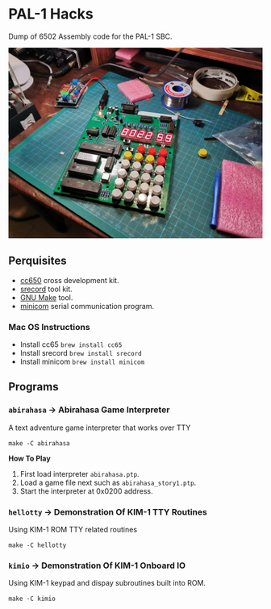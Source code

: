 # PAL-1 Hacks
Dump of 6502 Assembly code for the PAL-1 SBC.

![That's my PAL!](images/mypal.jpg)

## Perquisites
- [cc650](https://cc65.github.io) cross development kit.
- [srecord](http://srecord.sourceforge.net) tool kit.
- [GNU Make](https://www.gnu.org/software/make/) tool.
- [minicom](https://salsa.debian.org/minicom-team/minicom) serial communication program.
### Mac OS Instructions
- Install cc65 `brew install cc65`
- Install srecord `brew install srecord`
- Install minicom `brew install minicom`

## Programs
### `abirahasa` -> Abirahasa Game Interpreter
A text adventure game interpreter that works over TTY
```
make -C abirahasa
```
**How To Play**

1. First load interpreter `abirahasa.ptp`.
2. Load a game file next such as `abirahasa_story1.ptp`.
3. Start the interpreter at 0x0200 address.

### `hellotty` -> Demonstration Of KIM-1 TTY Routines
Using KIM-1 ROM TTY related routines
```
make -C hellotty
```

### `kimio` -> Demonstration Of KIM-1 Onboard IO
Using KIM-1 keypad and dispay subroutines built into ROM.
```
make -C kimio
```